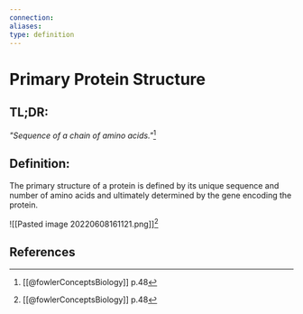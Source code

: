 ```yaml
---
connection:
aliases: 
type: definition
---
```


# Primary Protein Structure

## TL;DR:
*"Sequence of a chain of amino acids."*[^1]

## Definition:
The primary structure of a protein is defined by its unique sequence and number of amino acids and ultimately determined by the gene encoding the protein.

![[Pasted image 20220608161121.png]][^1]

## References

[^1]: [[@fowlerConceptsBiology]] p.48